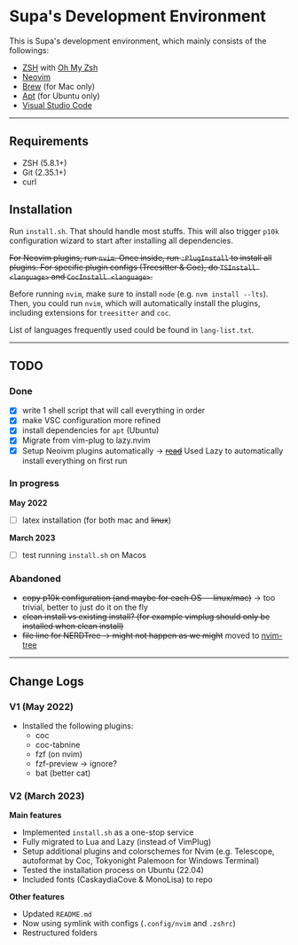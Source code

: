 # Supa's Development Environment

This is Supa's development environment, which mainly consists of the followings:

- [ZSH](https://www.zsh.org/) with [Oh My Zsh](https://ohmyz.sh/)
- [Neovim](https://neovim.io/)
- [Brew](https://brew.sh/) (for Mac only)
- [Apt](https://ubuntu.com/server/docs/package-management) (for Ubuntu only)
- [Visual Studio Code](https://code.visualstudio.com/)

---

## Requirements

- ZSH (5.8.1+)
- Git (2.35.1+)
- curl

## Installation

Run `install.sh`. That should handle most stuffs. This will also trigger `p10k` configuration wizard to start after installing all dependencies.

~~For Neovim plugins, run `nvim`. Once inside, run `:PlugInstall` to install all plugins. For specific plugin configs (Treesitter & Coc), do `TSInstall <language>` and `CocInstall <language>`.~~

Before running `nvim`, make sure to install `node` (e.g. `nvm install --lts`). Then, you could run `nvim`, which will automatically install the plugins, including extensions for `treesitter` and `coc`.

List of languages frequently used could be found in `lang-list.txt`.

---

## TODO

### Done

- [x] write 1 shell script that will call everything in order
- [x] make VSC configuration more refined
- [x] install dependencies for `apt` (Ubuntu)
- [x] Migrate from vim-plug to lazy.nvim
- [x] Setup Neoivm plugins automatically -> ~~[read](https://stackoverflow.com/questions/13522599/how-to-run-vim-commands-from-terminal)~~ Used Lazy to automatically install everything on first run

### In progress

**May 2022**

- [ ] latex installation (for both mac and ~~linux~~)

**March 2023**

- [ ] test running `install.sh` on Macos

### Abandoned

- ~~copy p10k configuration (and maybe for each OS -- linux/mac)~~ -> too trivial, better to just do it on the fly
- ~~clean install vs existing install? (for example vimplug should only be installed when clean install)~~
- ~~file line for NERDTree -> might not happen as we might~~ moved to [nvim-tree](https://github.com/nvim-tree/nvim-tree.lua)

---

## Change Logs

### V1 (May 2022)

- Installed the following plugins:
  - coc
  - coc-tabnine
  - fzf (on nvim)
  - fzf-preview -> ignore?
  - bat (better cat)

### V2 (March 2023)

**Main features**

- Implemented `install.sh` as a one-stop service
- Fully migrated to Lua and Lazy (instead of VimPlug)
- Setup additional plugins and colorschemes for Nvim (e.g. Telescope, autoformat by Coc, Tokyonight Palemoon for Windows Terminal)
- Tested the installation process on Ubuntu (22.04)
- Included fonts (CaskaydiaCove & MonoLisa) to repo

**Other features**

- Updated `README.md`
- Now using symlink with configs (`.config/nvim` and `.zshrc`)
- Restructured folders

